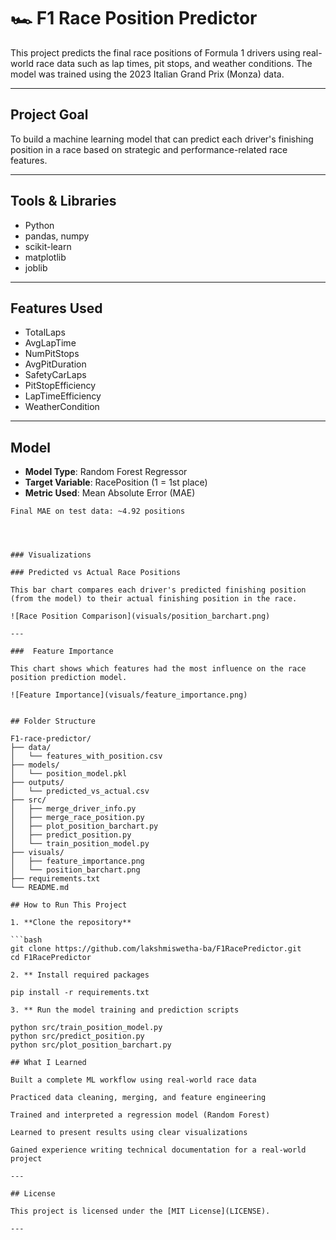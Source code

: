 # 🏎️ F1 Race Position Predictor

This project predicts the final race positions of Formula 1 drivers using real-world race data such as lap times, pit stops, and weather conditions. The model was trained using the 2023 Italian Grand Prix (Monza) data.

---

## Project Goal

To build a machine learning model that can predict each driver's finishing position in a race based on strategic and performance-related race features.

---

## Tools & Libraries

- Python
- pandas, numpy
- scikit-learn
- matplotlib
- joblib

---

## Features Used

- TotalLaps
- AvgLapTime
- NumPitStops
- AvgPitDuration
- SafetyCarLaps
- PitStopEfficiency
- LapTimeEfficiency
- WeatherCondition

---

## Model

- **Model Type**: Random Forest Regressor
- **Target Variable**: RacePosition (1 = 1st place)
- **Metric Used**: Mean Absolute Error (MAE)

```text
Final MAE on test data: ~4.92 positions




### Visualizations

### Predicted vs Actual Race Positions

This bar chart compares each driver's predicted finishing position (from the model) to their actual finishing position in the race.

![Race Position Comparison](visuals/position_barchart.png)

---

###  Feature Importance

This chart shows which features had the most influence on the race position prediction model.

![Feature Importance](visuals/feature_importance.png)


## Folder Structure

F1-race-predictor/
├── data/
│   └── features_with_position.csv
├── models/
│   └── position_model.pkl
├── outputs/
│   └── predicted_vs_actual.csv
├── src/
│   ├── merge_driver_info.py
│   ├── merge_race_position.py
│   ├── plot_position_barchart.py
│   ├── predict_position.py
│   └── train_position_model.py 
├── visuals/
│   ├── feature_importance.png 
│   └── position_barchart.png
├── requirements.txt
└── README.md

## How to Run This Project

1. **Clone the repository**

```bash
git clone https://github.com/lakshmiswetha-ba/F1RacePredictor.git
cd F1RacePredictor

2. ** Install required packages

pip install -r requirements.txt

3. ** Run the model training and prediction scripts

python src/train_position_model.py
python src/predict_position.py
python src/plot_position_barchart.py

## What I Learned

Built a complete ML workflow using real-world race data

Practiced data cleaning, merging, and feature engineering

Trained and interpreted a regression model (Random Forest)

Learned to present results using clear visualizations

Gained experience writing technical documentation for a real-world project

---

## License

This project is licensed under the [MIT License](LICENSE).

---

